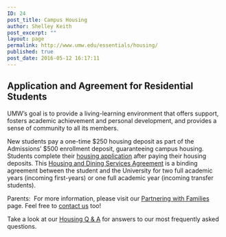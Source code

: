 ```yaml
---
ID: 24
post_title: Campus Housing
author: Shelley Keith
post_excerpt: ""
layout: page
permalink: http://www.umw.edu/essentials/housing/
published: true
post_date: 2016-05-12 16:17:11
---
```

<h2>Application and Agreement for Residential Students</h2>
UMW’s goal is to provide a living-learning environment that offers support, fosters academic achievement and personal development, and provides a sense of community to all its members.

New students pay a one-time $250 housing deposit as part of the Admissions’ $500 enrollment deposit, guaranteeing campus housing. Students complete their <a href="http://www.umw.edu/residencelife/before-you-get-to-campus/housing-selection/">housing application</a> after paying their housing deposits. This <a href="http://www.umw.edu/residencelife/before-you-get-to-campus/services-agreement/">Housing and Dining Services Agreement</a> is a binding agreement between the student and the University for two full academic years (incoming first-years) or one full academic year (incoming transfer students).

Parents:  For more information, please visit our <a href="http://www.umw.edu/residencelife/parents/">Partnering with Families</a> page. Feel free to <a href="http://www.umw.edu/residencelife/contact/">contact us</a> too!

Take a look at our <a href="http://www.umw.edu/residencelife/before-you-get-to-campus/new-student-housing/faqs/">Housing Q &amp; A</a> for answers to our most frequently asked questions.